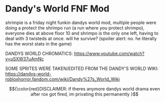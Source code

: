 # Dandy's World FNF Mod

shrimpie is a friday night funkin dandys world mod, multiple people were doing a protect the shrimpo run (a run where you protect shrimpo), everyone dies at above floor 10 and shrimpo is the only one left, having to deal with 3 twisteds at once. will he survive? (spoiler alert: no. he literally has the worst stats in the game)

DANDYS WORLD CHROMATICS: https://www.youtube.com/watch?v=uSXW37uAmNc

SOME SPRITES WERE TAKEN/EDITED FROM THE DANDY'S WORLD WIKI: https://dandys-world-robloxhorror.fandom.com/wiki/Dandy%27s_World_Wiki

$${\color{red}DISCLAIMER: if theres anymore dandys world drama even after rox got fired, im privating this permanently
}$$
